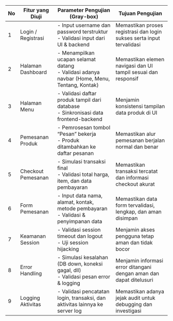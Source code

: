 | No | Fitur yang Diuji   | Parameter Pengujian (Gray-box)                                                                | Tujuan Pengujian                                                      |
| -- | ------------------ | --------------------------------------------------------------------------------------------- | --------------------------------------------------------------------- |
| 1  | Login / Registrasi | - Input username dan password terstruktur<br>- Validasi input dari UI & backend               | Memastikan proses registrasi dan login sukses serta input tervalidasi |
| 2  | Halaman Dashboard  | - Menampilkan ucapan selamat datang<br>- Validasi adanya navbar (Home, Menu, Tentang, Kontak) | Memastikan elemen navigasi dan UI tampil sesuai dan responsif         |
| 3  | Halaman Menu       | - Validasi daftar produk tampil dari database<br>- Sinkronisasi data frontend-backend         | Menjamin konsistensi tampilan data produk di UI                       |
| 4  | Pemesanan Produk   | - Pemrosesan tombol “Pesan” bekerja<br>- Produk ditambahkan ke daftar pesanan                 | Memastikan alur pemesanan berjalan normal dan benar                   |
| 5  | Checkout Pemesanan | - Simulasi transaksi final<br>- Validasi total harga, item, dan data pembayaran               | Memastikan transaksi tercatat dan informasi checkout akurat           |
| 6  | Form Pemesanan     | - Input data nama, alamat, kontak, metode pembayaran<br>- Validasi & penyimpanan data         | Memastikan data form tervalidasi, lengkap, dan aman disimpan          |
| 7  | Keamanan Session   | - Validasi session timeout dan logout<br>- Uji session hijacking                              | Menjamin akses pengguna tetap aman dan tidak bocor                    |
| 8  | Error Handling     | - Simulasi kesalahan (DB down, koneksi gagal, dll)<br>- Validasi pesan error & logging        | Menjamin informasi error ditangani dengan aman dan dapat ditelusuri   |
| 9  | Logging Aktivitas  | - Validasi pencatatan login, transaksi, dan aktivitas lainnya ke server log                   | Memastikan adanya jejak audit untuk debugging dan investigasi         |

